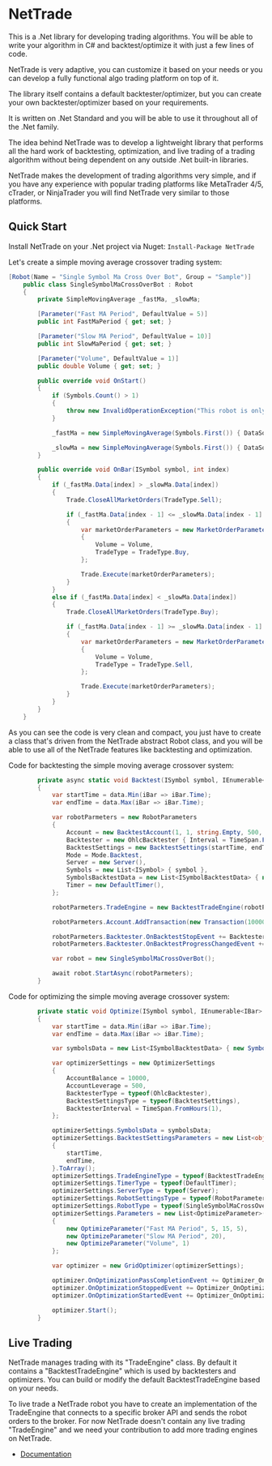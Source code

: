# NetTrade

This is a .Net library for developing trading algorithms. You will be able to write your algorithm in C# and backtest/optimize it with just a few lines of code.

NetTrade is very adaptive, you can customize it based on your needs or you can develop a fully functional algo trading platform on top of it.

The library itself contains a default backtester/optimizer, but you can create your own backtester/optimizer based on your requirements.

It is written on .Net Standard and you will be able to use it throughout all of the .Net family.

The idea behind NetTrade was to develop a lightweight library that performs all the hard work of backtesting, optimization, and live trading of a trading algorithm without being dependent on any outside .Net built-in libraries.

NetTrade makes the development of trading algorithms very simple, and if you have any experience with popular trading platforms like MetaTrader 4/5, cTrader, or NinjaTrader you will find NetTrade very similar to those platforms.

## Quick Start

Install NetTrade on your .Net project via Nuget: ```Install-Package NetTrade```

Let's create a simple moving average crossover trading system:

```c# 
[Robot(Name = "Single Symbol Ma Cross Over Bot", Group = "Sample")]
    public class SingleSymbolMaCrossOverBot : Robot
    {
        private SimpleMovingAverage _fastMa, _slowMa;

        [Parameter("Fast MA Period", DefaultValue = 5)]
        public int FastMaPeriod { get; set; }

        [Parameter("Slow MA Period", DefaultValue = 10)]
        public int SlowMaPeriod { get; set; }

        [Parameter("Volume", DefaultValue = 1)]
        public double Volume { get; set; }

        public override void OnStart()
        {
            if (Symbols.Count() > 1)
            {
                throw new InvalidOperationException("This robot is only for single symbol use, not multi symbol");
            }

            _fastMa = new SimpleMovingAverage(Symbols.First()) { DataSourceType = DataSourceType.Close, Periods = FastMaPeriod };

            _slowMa = new SimpleMovingAverage(Symbols.First()) { DataSourceType = DataSourceType.Close, Periods = SlowMaPeriod };
        }

        public override void OnBar(ISymbol symbol, int index)
        {
            if (_fastMa.Data[index] > _slowMa.Data[index])
            {
                Trade.CloseAllMarketOrders(TradeType.Sell);

                if (_fastMa.Data[index - 1] <= _slowMa.Data[index - 1] && !Trade.Orders.Any(iOrder => iOrder.OrderType == OrderType.Market && iOrder.TradeType == TradeType.Buy))
                {
                    var marketOrderParameters = new MarketOrderParameters(symbol)
                    {
                        Volume = Volume,
                        TradeType = TradeType.Buy,
                    };

                    Trade.Execute(marketOrderParameters);
                }
            }
            else if (_fastMa.Data[index] < _slowMa.Data[index])
            {
                Trade.CloseAllMarketOrders(TradeType.Buy);

                if (_fastMa.Data[index - 1] >= _slowMa.Data[index - 1] && !Trade.Orders.Any(iOrder => iOrder.OrderType == OrderType.Market && iOrder.TradeType == TradeType.Sell))
                {
                    var marketOrderParameters = new MarketOrderParameters(symbol)
                    {
                        Volume = Volume,
                        TradeType = TradeType.Sell,
                    };

                    Trade.Execute(marketOrderParameters);
                }
            }
        }
    }
```

As you can see the code is very clean and compact, you just have to create a class that's driven from the NetTrade abstract Robot class, and you will be able to use all of the NetTrade features like backtesting and optimization.

Code for backtesting the simple moving average crossover system:

```c# 
        private async static void Backtest(ISymbol symbol, IEnumerable<IBar> data)
        {
            var startTime = data.Min(iBar => iBar.Time);
            var endTime = data.Max(iBar => iBar.Time);

            var robotParmeters = new RobotParameters
            {
                Account = new BacktestAccount(1, 1, string.Empty, 500, "ConsoleTester"),
                Backtester = new OhlcBacktester { Interval = TimeSpan.FromHours(1) },
                BacktestSettings = new BacktestSettings(startTime, endTime),
                Mode = Mode.Backtest,
                Server = new Server(),
                Symbols = new List<ISymbol> { symbol },
                SymbolsBacktestData = new List<ISymbolBacktestData> { new SymbolBacktestData(symbol, data) },
                Timer = new DefaultTimer(),
            };

            robotParmeters.TradeEngine = new BacktestTradeEngine(robotParmeters.Server, robotParmeters.Account);

            robotParmeters.Account.AddTransaction(new Transaction(10000, startTime));

            robotParmeters.Backtester.OnBacktestStopEvent += Backtester_OnBacktestStopEvent;
            robotParmeters.Backtester.OnBacktestProgressChangedEvent += Backtester_OnBacktestProgressChangedEvent;

            var robot = new SingleSymbolMaCrossOverBot();

            await robot.StartAsync(robotParmeters);
        }
```

Code for optimizing the simple moving average crossover system:

```c# 
        private static void Optimize(ISymbol symbol, IEnumerable<IBar> data)
        {
            var startTime = data.Min(iBar => iBar.Time);
            var endTime = data.Max(iBar => iBar.Time);

            var symbolsData = new List<ISymbolBacktestData> { new SymbolBacktestData(symbol, data) };

            var optimizerSettings = new OptimizerSettings
            {
                AccountBalance = 10000,
                AccountLeverage = 500,
                BacktesterType = typeof(OhlcBacktester),
                BacktestSettingsType = typeof(BacktestSettings),
                BacktesterInterval = TimeSpan.FromHours(1),
            };

            optimizerSettings.SymbolsData = symbolsData;
            optimizerSettings.BacktestSettingsParameters = new List<object>
            {
                startTime,
                endTime,
            }.ToArray();
            optimizerSettings.TradeEngineType = typeof(BacktestTradeEngine);
            optimizerSettings.TimerType = typeof(DefaultTimer);
            optimizerSettings.ServerType = typeof(Server);
            optimizerSettings.RobotSettingsType = typeof(RobotParameters);
            optimizerSettings.RobotType = typeof(SingleSymbolMaCrossOverBot);
            optimizerSettings.Parameters = new List<OptimizeParameter>()
            {
                new OptimizeParameter("Fast MA Period", 5, 15, 5),
                new OptimizeParameter("Slow MA Period", 20),
                new OptimizeParameter("Volume", 1)
            };

            var optimizer = new GridOptimizer(optimizerSettings);

            optimizer.OnOptimizationPassCompletionEvent += Optimizer_OnOptimizationPassCompletionEvent;
            optimizer.OnOptimizationStoppedEvent += Optimizer_OnOptimizationStoppedEvent;
            optimizer.OnOptimizationStartedEvent += Optimizer_OnOptimizationStartedEvent;

            optimizer.Start();
        }
```

## Live Trading

NetTrade manages trading with its "TradeEngine" class. By default it contains a "BacktestTradeEngine" which is used by backtesters and optimizers. You can build or modify the default BacktestTradeEngine based on your needs.

To live trade a NetTrade robot you have to create an implementation of the TradeEngine that connects to a specific broker API and sends the robot orders to the broker. For now NetTrade doesn't contain any live trading "TradeEngine" and we need your contribution to add more trading engines on NetTrade. 

- <a href="https://nettrade.readthedocs.io/en/latest/">Documentation</a>
